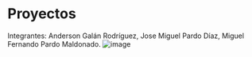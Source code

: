 # Proyectos
Integrantes: Anderson Galán Rodríguez,
             Jose Miguel Pardo Díaz,
             Miguel Fernando Pardo Maldonado.
![image](https://github.com/mxgue13/Proyectos/assets/77182773/742f5d02-463b-43b5-bb2b-5b18d3661c70)
